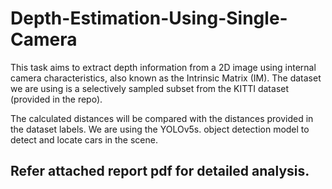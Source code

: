 # Depth-Estimation-Using-Single-Camera

This task aims to extract depth information from a 2D image using internal camera characteristics, also known as the Intrinsic Matrix (IM). The dataset we are using is a selectively sampled subset from the KITTI dataset (provided in the repo).

The calculated distances will be compared with the distances provided in the dataset labels. We are using the YOLOv5s. object detection model to detect and locate cars in the scene. 

## Refer attached report pdf for detailed analysis. 
